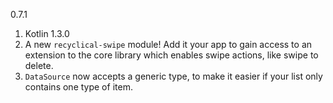 0.7.1

1. Kotlin 1.3.0
2. A new `recyclical-swipe` module! Add it your app to gain access to an extension to the core library which enables swipe actions, like swipe to delete.
3. `DataSource` now accepts a generic type, to make it easier if your list only contains one type of item. 